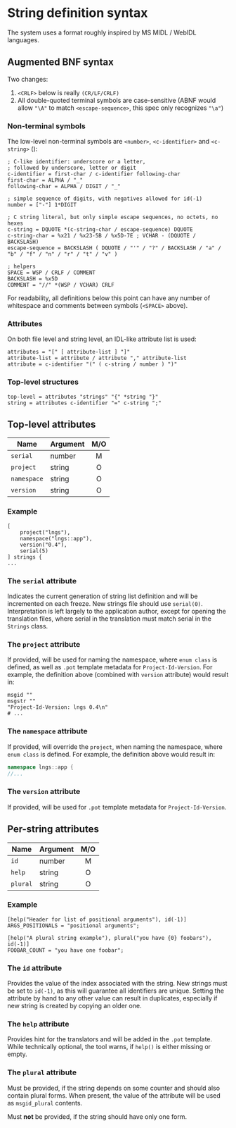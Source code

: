 # String definition syntax

The system uses a format roughly inspired by MS MIDL / WebIDL languages.

## Augmented BNF syntax

Two changes:
1. `<CRLF>` below is really `(CR/LF/CRLF)`
2. All double-quoted terminal symbols are case-sensitive (ABNF would allow
   `"\A"` to match `<escape-sequence>`, this spec only recognizes `"\a"`)

### Non-terminal symbols

The low-level non-terminal symbols are `<number>`, `<c-identifier>` and
`<c-string>` ():

```abnf
; C-like identifier: underscore or a letter,
; followed by underscore, letter or digit
c-identifier = first-char / c-identifier following-char
first-char = ALPHA / "_"
following-char = ALPHA / DIGIT / "_"

; simple sequence of digits, with negatives allowed for id(-1)
number = ["-"] 1*DIGIT

; C string literal, but only simple escape sequences, no octets, no hexes
c-string = DQUOTE *(c-string-char / escape-sequence) DQUOTE
c-string-char = %x21 / %x23-5B / %x5D-7E ; VCHAR - (DQUOTE / BACKSLASH)
escape-sequence = BACKSLASH ( DQUOTE / "'" / "?" / BACKSLASH / "a" / "b" / "f" / "n" / "r" / "t" / "v" )

; helpers
SPACE = WSP / CRLF / COMMENT
BACKSLASH = %x5D
COMMENT = "//" *(WSP / VCHAR) CRLF
```

For readability, all definitions below this point can have any number of
whitespace and comments between symbols (`<SPACE>` above).

### Attributes

On both file level and string level, an IDL-like attribute list is used:

```abnf
attributes = "[" [ attribute-list ] "]"
attribute-list = attribute / attribute "," attribute-list
attribute = c-identifier "(" ( c-string / number ) ")"
```

### Top-level structures

```abnf
top-level = attributes "strings" "{" *string "}"
string = attributes c-identifier "=" c-string ";"
```

## Top-level attributes

| Name | Argument | M/O |
|------|------|:---:|
| `serial` | number | M |
| `project` | string | O |
| `namespace` | string | O |
| `version` | string | O |

### Example

```idl
[
    project("lngs"),
    namespace("lngs::app"),
    version("0.4"),
    serial(5)
] strings {
...
```

### The `serial` attribute

Indicates the current generation of string list definition and will be
incremented on each freeze. New strings file should use `serial(0)`.
Interpretation is left largely to the application author, except for
opening the translation files, where serial in the translation must match
serial in the `Strings` class.

### The `project` attribute

If provided, will be used for naming the namespace, where `enum class` is
defined, as well as `.pot` template metadata for `Project-Id-Version`. For
example, the definition above (combined with `version` attribute) would
result in:

```pot
msgid ""
msgstr ""
"Project-Id-Version: lngs 0.4\n"
# ...
```

### The `namespace` attribute

If provided, will override the `project`, when naming the namespace, where
`enum class` is defined. For example, the definition above would result in:

```cxx
namespace lngs::app {
//...
```

### The `version` attribute

If provided, will be used for `.pot` template metadata for
`Project-Id-Version`.


## Per-string attributes

| Name | Argument | M/O | 
|------|------|:---:|
| `id` | number | M | 
| `help` | string | O |
| `plural` | string | O |  |

### Example

```idl
[help("Header for list of positional arguments"), id(-1)]
ARGS_POSITIONALS = "positional arguments";

[help("A plural string example"), plural("you have {0} foobars"), id(-1)]
FOOBAR_COUNT = "you have one foobar";
```

### The `id` attribute

Provides the value of the index associated with the string. New strings
must be set to `id(-1)`, as this will guarantee all identifiers are unique.
Setting the attribute by hand to any other value can result in duplicates,
especially if new string is created by copying an older one.

### The `help` attribute

Provides hint for the translators and will be added in the `.pot` template.
While technically optional, the tool warns, if `help()` is either missing
or empty.

### The `plural` attribute

Must be provided, if the string depends on some counter and should also
contain plural forms. When present, the value of the attribute will be used
as `msgid_plural` contents.

Must **not** be provided, if the string should have only one form.

